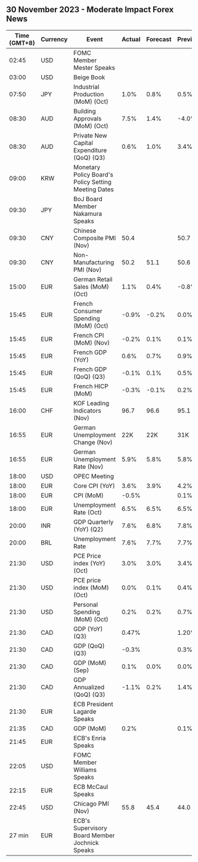 ## 30 November 2023 - Moderate Impact Forex News

| Time (GMT+8) | Currency | Event | Actual | Forecast | Previous |
|------|----------|-------|--------|----------|----------|
| 02:45 | USD | FOMC Member Mester Speaks |  |  |  |
| 03:00 | USD | Beige Book |  |  |  |
| 07:50 | JPY | Industrial Production (MoM) (Oct) | 1.0% | 0.8% | 0.5% |
| 08:30 | AUD | Building Approvals (MoM) (Oct) | 7.5% | 1.4% | -4.0% |
| 08:30 | AUD | Private New Capital Expenditure (QoQ) (Q3) | 0.6% | 1.0% | 3.4% |
| 09:00 | KRW | Monetary Policy Board's Policy Setting Meeting Dates |  |  |  |
| 09:30 | JPY | BoJ Board Member Nakamura Speaks |  |  |  |
| 09:30 | CNY | Chinese Composite PMI (Nov) | 50.4 |  | 50.7 |
| 09:30 | CNY | Non-Manufacturing PMI (Nov) | 50.2 | 51.1 | 50.6 |
| 15:00 | EUR | German Retail Sales (MoM) (Oct) | 1.1% | 0.4% | -0.8% |
| 15:45 | EUR | French Consumer Spending (MoM) (Oct) | -0.9% | -0.2% | 0.0% |
| 15:45 | EUR | French CPI (MoM) (Nov) | -0.2% | 0.1% | 0.1% |
| 15:45 | EUR | French GDP (YoY) | 0.6% | 0.7% | 0.9% |
| 15:45 | EUR | French GDP (QoQ) (Q3) | -0.1% | 0.1% | 0.5% |
| 15:45 | EUR | French HICP (MoM) | -0.3% | -0.1% | 0.2% |
| 16:00 | CHF | KOF Leading Indicators (Nov) | 96.7 | 96.6 | 95.1 |
| 16:55 | EUR | German Unemployment Change (Nov) | 22K | 22K | 31K |
| 16:55 | EUR | German Unemployment Rate (Nov) | 5.9% | 5.8% | 5.8% |
| 18:00 | USD | OPEC Meeting |  |  |  |
| 18:00 | EUR | Core CPI (YoY) | 3.6% | 3.9% | 4.2% |
| 18:00 | EUR | CPI (MoM) | -0.5% |  | 0.1% |
| 18:00 | EUR | Unemployment Rate (Oct) | 6.5% | 6.5% | 6.5% |
| 20:00 | INR | GDP Quarterly (YoY) (Q2) | 7.6% | 6.8% | 7.8% |
| 20:00 | BRL | Unemployment Rate | 7.6% | 7.7% | 7.7% |
| 21:30 | USD | PCE Price index (YoY) (Oct) | 3.0% | 3.0% | 3.4% |
| 21:30 | USD | PCE price index (MoM) (Oct) | 0.0% | 0.1% | 0.4% |
| 21:30 | USD | Personal Spending (MoM) (Oct) | 0.2% | 0.2% | 0.7% |
| 21:30 | CAD | GDP (YoY) (Q3) | 0.47% |  | 1.20% |
| 21:30 | CAD | GDP (QoQ) (Q3) | -0.3% |  | 0.3% |
| 21:30 | CAD | GDP (MoM) (Sep) | 0.1% | 0.0% | 0.0% |
| 21:30 | CAD | GDP Annualized (QoQ) (Q3) | -1.1% | 0.2% | 1.4% |
| 21:30 | EUR | ECB President Lagarde Speaks |  |  |  |
| 21:35 | CAD | GDP (MoM) | 0.2% |  | 0.1% |
| 21:45 | EUR | ECB's Enria Speaks |  |  |  |
| 22:05 | USD | FOMC Member Williams Speaks |  |  |  |
| 22:15 | EUR | ECB McCaul Speaks |  |  |  |
| 22:45 | USD | Chicago PMI (Nov) | 55.8 | 45.4 | 44.0 |
| 27 min | EUR | ECB's Supervisory Board Member Jochnick Speaks |  |  |  |
